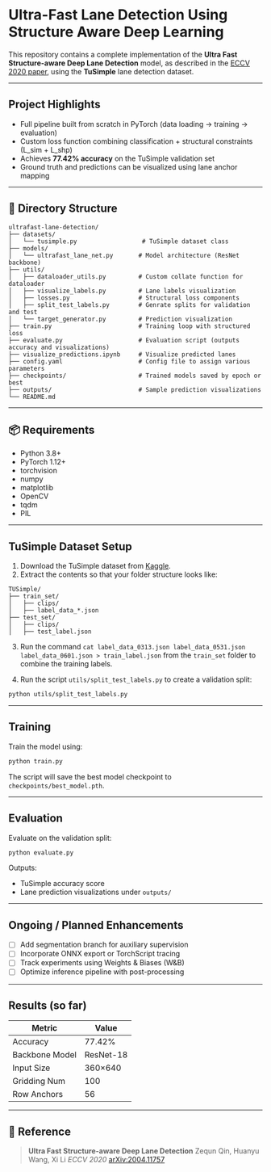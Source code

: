 # Ultra-Fast Lane Detection Using Structure Aware Deep Learning

This repository contains a complete implementation of the **Ultra Fast Structure-aware Deep Lane Detection** model, as described in the [ECCV 2020 paper](https://arxiv.org/abs/2004.11757), using the **TuSimple** lane detection dataset.

---

## Project Highlights

* Full pipeline built from scratch in PyTorch (data loading → training → evaluation)
* Custom loss function combining classification + structural constraints (L\_sim + L\_shp)
* Achieves **77.42% accuracy** on the TuSimple validation set
* Ground truth and predictions can be visualized using lane anchor mapping

---

## 📁 Directory Structure

```
ultrafast-lane-detection/
├── datasets/
│   └── tusimple.py                  # TuSimple dataset class
├── models/
│   └── ultrafast_lane_net.py       # Model architecture (ResNet backbone)
├── utils/
│   ├── dataloader_utils.py         # Custom collate function for dataloader
│   ├── visualize_labels.py         # Lane labels visualization
│   ├── losses.py                   # Structural loss components
│   ├── split_test_labels.py        # Genrate splits for validation and test
│   └── target_generator.py         # Prediction visualization
├── train.py                        # Training loop with structured loss
├── evaluate.py                     # Evaluation script (outputs accuracy and visualizations)
├── visualize_predictions.ipynb     # Visualize predicted lanes
├── config.yaml                     # Config file to assign various parameters
├── checkpoints/                    # Trained models saved by epoch or best
├── outputs/                        # Sample prediction visualizations
└── README.md
```

---

## 📦 Requirements

* Python 3.8+
* PyTorch 1.12+
* torchvision
* numpy
* matplotlib
* OpenCV
* tqdm
* PIL

---

## TuSimple Dataset Setup

1. Download the TuSimple dataset from [Kaggle](https://www.kaggle.com/datasets/manideep1108/tusimple).
2. Extract the contents so that your folder structure looks like:

```
TUSimple/
├── train_set/
│   ├── clips/
│   ├── label_data_*.json
├── test_set/
│   ├── clips/
│   ├── test_label.json
```

3. Run the command `cat label_data_0313.json label_data_0531.json label_data_0601.json > train_label.json` from the `train_set` folder to combine the training labels.

4. Run the script `utils/split_test_labels.py` to create a validation split:

```bash
python utils/split_test_labels.py
```

---

## Training

Train the model using:

```bash
python train.py
```

The script will save the best model checkpoint to `checkpoints/best_model.pth`.

---

## Evaluation

Evaluate on the validation split:

```bash
python evaluate.py
```

Outputs:

* TuSimple accuracy score
* Lane prediction visualizations under `outputs/`

---

## Ongoing / Planned Enhancements

* [ ] Add segmentation branch for auxiliary supervision
* [ ] Incorporate ONNX export or TorchScript tracing
* [ ] Track experiments using Weights & Biases (W\&B)
* [ ] Optimize inference pipeline with post-processing

---

## Results (so far)

| Metric           | Value     |
| ---------------- | --------- |
| Accuracy         | 77.42%    |
| Backbone Model   | ResNet-18 |
| Input Size       | 360×640   |
| Gridding Num     | 100       |
| Row Anchors      | 56        |

---

## 📖 Reference

> **Ultra Fast Structure-aware Deep Lane Detection**
> Zequn Qin, Huanyu Wang, Xi Li
> *ECCV 2020*
> [arXiv:2004.11757](https://arxiv.org/abs/2004.11757)
